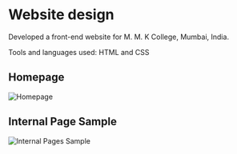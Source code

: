 # Website design

Developed a front-end website for M. M. K College, Mumbai, India.

Tools and languages used: HTML and CSS

## Homepage

![Homepage](https://user-images.githubusercontent.com/94376039/149949646-3838a0fe-4caf-4603-b07b-bca14c57c9bc.jpg)

## Internal Page Sample

![Internal Pages Sample](https://user-images.githubusercontent.com/94376039/149950727-2802937f-d781-4dd2-b7c5-f5ed8a233bf5.jpg)
